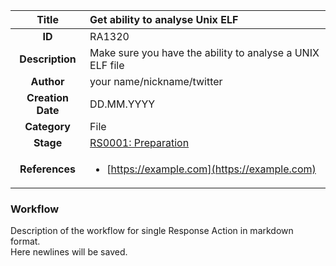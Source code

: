 | Title                       | Get ability to analyse Unix ELF         |
|:---------------------------:|:--------------------|
| **ID**                      | RA1320            |
| **Description**             | Make sure you have the ability to analyse a UNIX ELF file   |
| **Author**                  | your name/nickname/twitter        |
| **Creation Date**           | DD.MM.YYYY |
| **Category**                | File      |
| **Stage**                   |[RS0001: Preparation](../Response_Stages/RS0001.md)| 
| **References** |<ul><li>[https://example.com](https://example.com)</li></ul>|

### Workflow

Description of the workflow for single Response Action in markdown format.  
Here newlines will be saved.  
